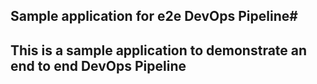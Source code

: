 ## Sample application for e2e DevOps Pipeline#
## This is a sample application to demonstrate an end to end DevOps Pipeline


